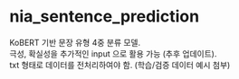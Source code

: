 # nia_sentence_prediction
KoBERT 기반 문장 유형 4중 분류 모델.   
극성, 확실성을 추가적인 input 으로 활용 가능 (추후 업데이트).  
txt 형태로 데이터를 전처리하여야 함. (학습/검증 데이터 예시 첨부)     
